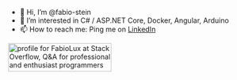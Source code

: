 - 👋 Hi, I’m @fabio-stein
- 👀 I’m interested in C# / ASP.NET Core, Docker, Angular, Arduino
- 📫 How to reach me: Ping me on <a href="https://www.linkedin.com/in/fabio-stein/">LinkedIn</a>

<!---
fabio-stein/fabio-stein is a ✨ special ✨ repository because its `README.md` (this file) appears on your GitHub profile.
You can click the Preview link to take a look at your changes.
--->
<a href="https://stackoverflow.com/users/5806975/fabiostein"><img src="https://stackoverflow.com/users/flair/5806975.png" width="208" height="58" alt="profile for FabioLux at Stack Overflow, Q&amp;A for professional and enthusiast programmers" title="profile for FabioLux at Stack Overflow, Q&amp;A for professional and enthusiast programmers"></a>
